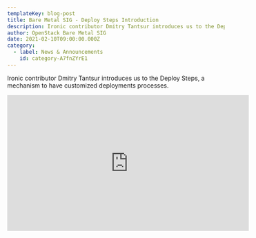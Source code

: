 ```yaml
---
templateKey: blog-post
title: Bare Metal SIG - Deploy Steps Introduction
description: Ironic contributor Dmitry Tantsur introduces us to the Deploy Steps, a mechanism to have customized deployments processes.
author: OpenStack Bare Metal SIG
date: 2021-02-10T09:00:00.000Z
category: 
  - label: News & Announcements
    id: category-A7fnZYrE1
---
```


Ironic contributor Dmitry Tantsur introduces us to the Deploy Steps, a mechanism to have customized deployments processes.

<iframe width="560" height="315" src="https://www.youtube.com/embed/uyN481mqdOs" title="YouTube video player" frameborder="0" allow="accelerometer; autoplay; clipboard-write; encrypted-media; gyroscope; picture-in-picture" allowfullscreen></iframe>
